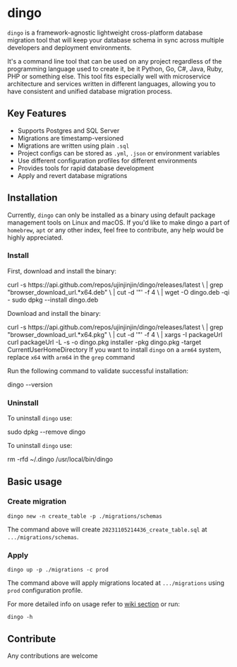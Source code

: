 # dingo

`dingo` is a framework-agnostic lightweight cross-platform database migration tool that will keep your database schema in sync across multiple developers and deployment environments.

It's a command line tool that can be used on any project regardless of the programming language used to create it, be it Python, Go, C#, Java, Ruby, PHP or something else. This tool fits especially well with microservice architecture and services written in different languages, allowing you to have consistent and unified database migration process.

## Key Features

- Supports Postgres and SQL Server
- Migrations are timestamp-versioned
- Migrations are written using plain `.sql`
- Project configs can be stored as `.yml`, `.json` or environment variables
- Use different configuration profiles for different environments
- Provides tools for rapid database development
- Apply and revert database migrations

## Installation

Currently, `dingo` can only be installed as a binary using default package management tools on Linux and macOS. If you'd like to make dingo a part of `homebrew`, `apt` or any other index, feel free to contribute, any help would be highly appreciated.

### Install

<tabs group="platform">
<tab title="Linux" group-key="platform-linux">
    <p>First, download and install the binary:</p>
    <code-block lang="shell">
        curl -s https://api.github.com/repos/ujinjinjin/dingo/releases/latest \
            | grep "browser_download_url.*x64.deb" \
            | cut -d '"' -f 4 \
            | wget -O dingo.deb -qi -
        sudo dpkg --install dingo.deb
    </code-block>
</tab>
<tab title="macOS" group-key="platform-macOS">
    <p>Download and install the binary:</p>
    <code-block lang="shell">
        curl -s https://api.github.com/repos/ujinjinjin/dingo/releases/latest \
            | grep "browser_download_url.*x64.pkg" \
            | cut -d '"' -f 4 \
            | xargs -I packageUrl curl packageUrl -L -s -o dingo.pkg
        installer -pkg dingo.pkg -target CurrentUserHomeDirectory
    </code-block>
</tab>
</tabs>

<note>
    If you want to install <code>dingo</code> on a <code>arm64</code> system, replace <code>x64</code> with <code>arm64</code> in the <code>grep</code> command
</note>

<p>Run the following command to validate successful installation:</p>
<code-block lang="shell">dingo --version</code-block>

### Uninstall

<tabs group="platform">
<tab title="Linux" group-key="platform-linux">
    <p>To uninstall <code>dingo</code> use:</p>
    <code-block lang="shell">sudo dpkg --remove dingo</code-block>
</tab>
<tab title="macOS" group-key="platform-macOS">
    <p>To uninstall <code>dingo</code> use:</p>
    <code-block lang="shell">
        rm -rfd ~/.dingo /usr/local/bin/dingo
    </code-block>
</tab>
</tabs>

## Basic usage

### Create migration

```Shell
dingo new -n create_table -p ./migrations/schemas
```

The command above will create `20231105214436_create_table.sql` at `.../migrations/schemas`.

### Apply

```Shell
dingo up -p ./migrations -c prod
```

The command above will apply migrations located at `.../migrations` using `prod` configuration profile.

For more detailed info on usage refer to [wiki section](Commands.md) or run:

```Shell
dingo -h
```

## Contribute

Any contributions are welcome
